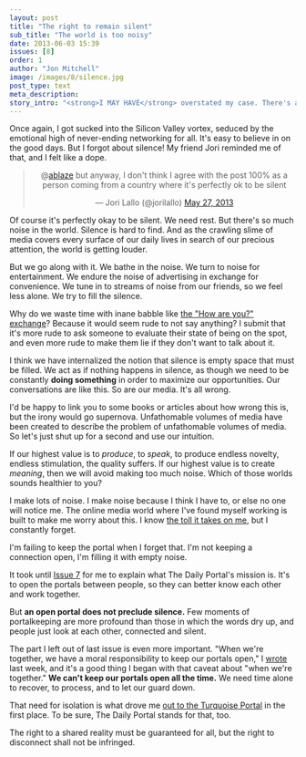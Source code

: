 ```yaml
---
layout: post
title: "The right to remain silent"
sub_title: "The world is too noisy"
date: 2013-06-03 15:39
issues: [8]
order: 1
author: "Jon Mitchell"
image: /images/8/silence.jpg
post_type: text
meta_description: 
story_intro: "<strong>I MAY HAVE</strong> overstated my case. There's a paradox in <a href='/post/2013/05/27/how-are-you'>this portal thing</a>. We all deserve intimate connections to others, but we also deserve the right to close our portals and have peace."
---
```

Once again, I got sucked into the Silicon Valley vortex, seduced by the emotional high of never-ending networking for all. It's easy to believe in on the good days. But I forgot about silence! My friend Jori reminded me of that, and I felt like a dope.

<p><center><blockquote class="twitter-tweet" data-conversation="none"><p>@<a href="https://twitter.com/ablaze">ablaze</a> but anyway, I don't think I agree with the post 100% as a person coming from a country where it's perfectly ok to be silent</p>&mdash; Jori Lallo (@jorilallo) <a href="https://twitter.com/jorilallo/status/339159702237765632">May 27, 2013</a></blockquote>
<script async src="//platform.twitter.com/widgets.js" charset="utf-8"></script></center></p>

Of course it's perfectly okay to be silent. We need rest. But there's so much noise in the world. Silence is hard to find. And as the crawling slime of media covers every surface of our daily lives in search of our precious attention, the world is getting louder.

But we go along with it. We bathe in the noise. We turn to noise for entertainment. We endure the noise of advertising in exchange for convenience. We tune in to streams of noise from our friends, so we feel less alone. We try to fill the silence.

Why do we waste time with inane babble like [the "How are you?" exchange](/post/2013/05/27/how-are-you)? Because it would seem rude to not say anything? I submit that it's more rude to ask someone to evaluate their state of being on the spot, and even more rude to make them lie if they don't want to talk about it.

I think we have internalized the notion that silence is empty space that must be filled. We act as if nothing happens in silence, as though we need to be constantly **doing something** in order to maximize our opportunities. Our conversations are like this. So are our media. It's all wrong.

I'd be happy to link you to some books or articles about how wrong this is, but the irony would go supernova. Unfathomable volumes of media have been created to describe the problem of unfathomable volumes of media. So let's just shut up for a second and use our intuition.

If our highest value is to *produce*, to *speak*, to produce endless novelty, endless stimulation, the quality suffers. If our highest value is to create *meaning*, then we will avoid making too much noise. Which of those worlds sounds healthier to you?

I make lots of noise. I make noise because I think I have to, or else no one will notice me. The online media world where I've found myself working is built to make me worry about this. I know [the toll it takes on me](http://readwrite.com/2012/10/25/confessions-of-a-professional-internet-addict), but I constantly forget.

I'm failing to keep the portal when I forget that. I'm not keeping a connection open, I'm filling it with empty noise.

It took until [Issue 7](/post/2013/05/27/how-are-you) for me to explain what The Daily Portal's mission is. It's to open the portals between people, so they can better know each other and work together.

But **an open portal does not preclude silence.** Few moments of portalkeeping are more profound than those in which the words dry up, and people just look at each other, connected and silent.

The part I left out of last issue is even more important. "When we're together, we have a moral responsibility to keep our portals open," I [wrote](/post/2013/05/27/how-are-you/) last week, and it's a good thing I began with that caveat about "when we're together." **We can't keep our portals open all the time.** We need time alone to recover, to process, and to let our guard down.

That need for isolation is what drove me [out to the Turquoise Portal](/post/2013/05/13/2012-keeping-the-portal/) in the first place. To be sure, The Daily Portal stands for that, too.

The right to a shared reality must be guaranteed for all, but the right to disconnect shall not be infringed.